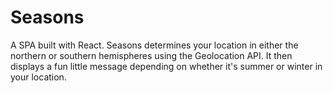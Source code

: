 # Seasons

A SPA built with React. Seasons determines your location in either the northern or southern hemispheres using the Geolocation API. It then displays a fun little message depending on whether it's summer or winter in your location.

